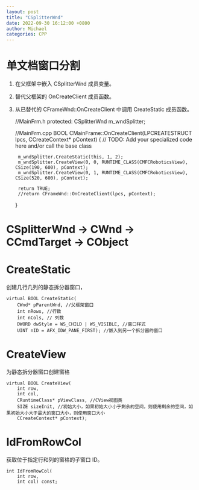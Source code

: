 ```yaml
---
layout: post
title: "CSplitterWnd"
date: 2022-09-30 16:12:00 +0800
author: Michael
categories: CPP
---
```


# 单文档窗口分割
1. 在父框架中嵌入 CSplitterWnd 成员变量。
2. 替代父框架的 OnCreateClient 成员函数。
3. 从已替代的 CFrameWnd::OnCreateClient 中调用 CreateStatic 成员函数。

	//MainFrm.h
	protected:
		CSplitterWnd m_wndSplitter;

	//MainFrm.cpp
	BOOL CMainFrame::OnCreateClient(LPCREATESTRUCT lpcs, CCreateContext* pContext)
	{
		// TODO: Add your specialized code here and/or call the base class
	
		m_wndSplitter.CreateStatic(this, 1, 2);
		m_wndSplitter.CreateView(0, 0, RUNTIME_CLASS(CMFCRoboticsView), CSize(190, 600), pContext);
		m_wndSplitter.CreateView(0, 1, RUNTIME_CLASS(CMFCRoboticsView), CSize(520, 600), pContext);
	
		return TRUE;
		//return CFrameWnd::OnCreateClient(lpcs, pContext);
	}

# CSplitterWnd -> CWnd -> CCmdTarget -> CObject

# CreateStatic
创建几行几列的静态拆分器窗口，

	virtual BOOL CreateStatic(
	    CWnd* pParentWnd, //父框架窗口
	    int nRows, //行数
	    int nCols, // 列数
	    DWORD dwStyle = WS_CHILD | WS_VISIBLE, //窗口样式
	    UINT nID = AFX_IDW_PANE_FIRST); //嵌入到另一个拆分器的窗口

# CreateView
为静态拆分器窗口创建窗格

	virtual BOOL CreateView(
	    int row,
	    int col,
	    CRuntimeClass* pViewClass, //CView视图类
	    SIZE sizeInit, //初始大小，如果初始大小小于剩余的空间，则使用剩余的空间，如果初始大小大于最大的窗口大小，则使用窗口大小
	    CCreateContext* pContext);

# IdFromRowCol
获取位于指定行和列的窗格的子窗口 ID。

	int IdFromRowCol(
	    int row,
	    int col) const;
